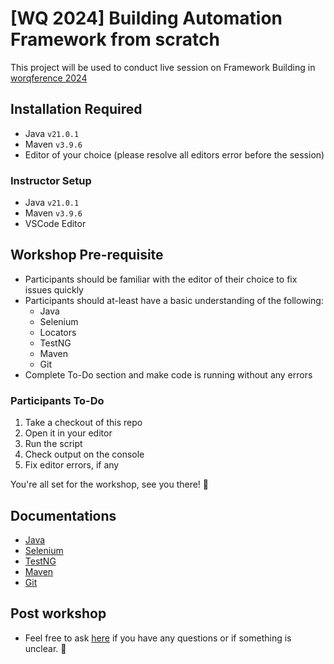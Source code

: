 # [WQ 2024] Building Automation Framework from scratch

This project will be used to conduct live session on Framework Building in [worqference 2024](https://www.thetesttribe.com/worqference/automation-framework-workshop/)

## Installation Required

- Java `v21.0.1`
- Maven `v3.9.6`
- Editor of your choice (please resolve all editors error before the session)

### Instructor Setup

- Java `v21.0.1`
- Maven `v3.9.6`
- VSCode Editor

## Workshop Pre-requisite

- Participants should be familiar with the editor of their choice to fix issues quickly
- Participants should at-least have a basic understanding of the following:
  - Java
  - Selenium
  - Locators
  - TestNG
  - Maven
  - Git
- Complete To-Do section and make code is running without any errors

### Participants To-Do

1. Take a checkout of this repo
2. Open it in your editor
3. Run the script
4. Check output on the console
5. Fix editor errors, if any

You're all set for the workshop, see you there! 🎉

## Documentations

- [Java](https://docs.oracle.com/javase/8/docs/api/overview-summary.html)
- [Selenium](https://www.selenium.dev/documentation/)
- [TestNG](https://testng.org/doc/documentation-main.html)
- [Maven](https://maven.apache.org/guides/index.html)
- [Git](https://git-scm.com/doc)

## Post workshop

- Feel free to ask [here](https://github.com/kunalashar25/wq2024_building_automation_framework/issues/new/choose) if you have any questions or if something is unclear. 🙂
